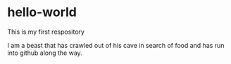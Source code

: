 # hello-world
This is my first respository

I am a beast that has crawled out of his cave in search of food and has run into github along the way.
